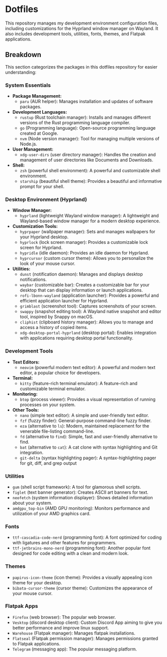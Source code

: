 # Dotfiles

This repository manages my development environment configuration files, including customizations for the Hyprland window manager on Wayland. It also includes development tools, utilities, fonts, themes, and Flatpak applications. 

## Breakdown

This section categorizes the packages in this dotfiles repository for easier understanding:

### System Essentials

* **Package Management:**
    * `paru` (AUR helper): Manages installation and updates of software packages.
* **Development Languages:**
    * `rustup` (Rust toolchain manager): Installs and manages different versions of the Rust programming language compiler.
    * `go` (Programming language): Open-source programming language created at Google.
    * `nvm` (Node version manager): Tool for managing multiple versions of Node.js.
* **User Management:**
    * `xdg-user-dirs` (user directory manager): Handles the creation and management of user directories like Documents and Downloads.
* **Shell:**
    * `zsh` (powerful shell environment): A powerful and customizable shell environment.
    * `starship` (beautiful shell theme): Provides a beautiful and informative prompt for your shell.

### Desktop Environment (Hyprland)

* **Window Manager:**
    * `hyprland` (lightweight Wayland window manager): A lightweight and Wayland-based window manager for a modern desktop experience.
* **Customization Tools:**
    * `hyprpaper` (wallpaper manager): Sets and manages wallpapers for your Hyprland desktop.
    * `hyprlock` (lock screen manager): Provides a customizable lock screen for Hyprland.
    * `hypridle` (idle daemon): Provides an idle daemon for Hyprland.
    * `hyprcursor` (custom cursor theme): Allows you to personalize the look of your mouse cursor.
* **Utilities:**
    * `dunst` (notification daemon): Manages and displays desktop notifications.
    * `waybar` (customizable bar): Creates a customizable bar for your desktop that can display information or launch applications.
    * `rofi-lbonn-wayland` (application launcher): Provides a powerful and efficient application launcher for Hyprland.
    * `grimblast` (screenshot tool): Captures screenshots of your screen.
    * `swappy` (snapshot editing tool): A Wayland native snapshot and editor tool, inspired by Snappy on macOS.
    * `cliphist` (clipboard history manager): Allows you to manage and access a history of copied items.
    * `xdg-desktop-portal-hyprland` (desktop portal): Enables integration with applications requiring desktop portal functionality.

### Development Tools

* **Text Editors:**
    * `neovim` (powerful modern text editor): A powerful and modern text editor, a popular choice for developers.
* **Terminal:** 
    * `kitty` (feature-rich terminal emulator): A feature-rich and customizable terminal emulator.
* **Monitoring:**
    * `btop` (process viewer): Provides a visual representation of running processes on your system.
* **Other Tools:**
    * `nano` (simple text editor): A simple and user-friendly text editor.
    * `fzf` (fuzzy finder): General-purpose command-line fuzzy finder.
    * `eza` (alternative to `ls`): Modern, maintained replacement for the venerable file-listing command-line.
    * `fd` (alternative to `find`): Simple, fast and user-friendly alternative to find.
    * `bat` (alternative to `cat`): A cat clone with syntax highlighting and Git integration.
    * `git-delta` (syntax highlighting pager): A syntax-highlighting pager for git, diff, and grep output

### Utilities

* `gum` (shell script framework): A tool for glamorous shell scripts.
* `figlet` (text banner generator): Creates ASCII art banners for text.
* `neofetch` (system information displayer): Shows detailed information about your system.
* `amdgpu_top-bin` (AMD GPU monitoring): Monitors performance and utilization of your AMD graphics card.

### Fonts

* `ttf-cascadia-code-nerd` (programming font):  A font optimized for coding with ligatures and other features for programmers.
* `ttf-jetbrains-mono-nerd` (programming font):  Another popular font designed for code editing with a clean and modern look.

### Themes

* `papirus-icon-theme` (icon theme): Provides a visually appealing icon theme for your desktop.
* `bibata-cursor-theme` (cursor theme): Customizes the appearance of your mouse cursor.

### Flatpak Apps

* `Firefox` (web browser): The popular web browser.
* `Vesktop` (discord desktop client): Custom Discord App aiming to give you better performance and improve linux support.
* `Warehouse` (Flatpak manager): Manages flatpak installations.
* `Flatseal` (Flatpak permission manager): Manages permissions granted to Flatpak applications.
* `Telegram` (messaging app): The popular messaging platform.
